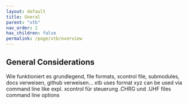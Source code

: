 ```yaml
---
layout: default
title: Gneral
parent: "xtb"
nav_order: 2
has_children: false
permalink: /page/xtb/overview
---
```


## General Considerations


Wie funktioniert es grundlegend, file formats, xcontrol file, submodules, docs verweisen, github verweisen...
xtb uses format xyz
can be used via command line like expl.
xcontrol für steuerung
.CHRG und .UHF files
command line options
